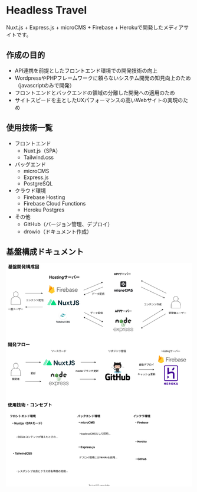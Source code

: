 # Headless Travel
Nuxt.js + Express.js + microCMS + Firebase + Herokuで開発したメディアサイトです。

## 作成の目的
* API連携を前提としたフロントエンド環境での開発技術の向上
* WordpressやPHPフレームワークに頼らないシステム開発の知見向上のため（javascriptのみで開発）
* フロントエンドとバックエンドの領域の分離した開発への適用のため
* サイトスピードを主としたUXパフォーマンスの高いWebサイトの実現のため

## 使用技術一覧
* フロントエンド
    - Nuxt.js（SPA）
    - Tailwind.css
* バッグエンド
    - microCMS
    - Express.js
    - PostgreSQL
* クラウド環境
    - Firebase Hosting
    - Firebase Cloud Functions
    - Heroku Postgres
* その他
    - GitHub（バージョン管理、デプロイ）
    - drowio（ドキュメント作成）
## 基盤構成ドキュメント
![](./drawio.svg)
